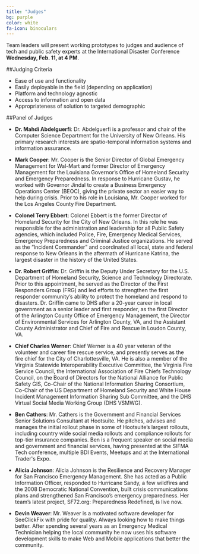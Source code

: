 ```yaml
---
title: "Judges"
bg: purple
color: white
fa-icon: binoculars
---
```

Team leaders will present working prototypes to judges and audience of tech and public safety experts at the International Disaster Conference **Wednesday, Feb. 11, at 4 PM**.

##Judging Criteria

- Ease of use and functionality
- Easily deployable in the field (depending on application)
- Platform and technology agnostic
- Access to information and open data
- Appropriateness of solution to targeted demographic 


##Panel of Judges
- **Dr. Mahdi Abdelguerfi**: Dr. Abdelguerfi is a professor and chair of the Computer Science Department for the University of New Orleans. His primary research interests are spatio-temporal information systems and information assurance.

- **Mark Cooper**: Mr. Cooper is the Senior Director of Global Emergency Management for Wal-Mart and former Director of Emergency Management for the Louisiana Governor’s Office of Homeland Security and Emergency Preparedness. In response to Hurricane Gustav, he worked with Governor Jindal to create a Business Emergency Operations Center (BEOC), giving the private sector an easier way to help during crisis. Prior to his role in Louisiana, Mr. Cooper worked for the Los Angeles County Fire Department.

- **Colonel Terry Ebbert**: Colonel Ebbert is the former Director of Homeland Security for the City of New Orleans. In this role he was responsible for the administration and leadership for all Public Safety agencies, which included Police, Fire, Emergency Medical Services, Emergency Preparedness and Criminal Justice organizations.  He served as the “Incident Commander” and coordinated all local, state and federal response to New Orleans in the aftermath of Hurricane Katrina, the largest disaster in the history of the United States.

- **Dr. Robert Griffin**: Dr. Griffin is the Deputy Under Secretary for the U.S. Department of Homeland Security, Science and Technology Directorate. Prior to this appointment, he served as the Director of the First Responders Group (FRG) and led efforts to strengthen the first responder community’s ability to protect the homeland and respond to disasters. Dr. Griffin came to DHS after a 20-year career in local government as a senior leader and first responder, as the first Director of the Arlington County Office of Emergency Management, the Director of Environmental Services for Arlington County, VA, and the Assistant County Administrator and Chief of Fire and Rescue in Loudon County, VA.

- **Chief Charles Werner**: Chief Werner is a 40 year veteran of the volunteer and career fire rescue service, and presently serves as the fire chief for the City of Charlottesville, VA. He is also a member of the Virginia Statewide Interoperability Executive Committee, the Virginia Fire Service Council, the International Association of Fire Chiefs Technology Council, on the Board of Directors for the National Alliance for Public Safety GIS, Co-Chair of the National Information Sharing Consortium, Co-Chair of the US Department of Homeland Security and White House Incident Management Information Sharing Sub Committee, and the DHS Virtual Social Media Working Group (DHS VSMWG). 

- **Ben Cathers**: Mr. Cathers is the Government and Financial Services Senior Solutions Consultant at Hootsuite. He pitches, advises and manages the initial rollout phase in some of Hootsuite’s largest rollouts, including country wide social media rollouts and compliance rollouts for top-tier insurance companies. Ben is a frequent speaker on social media and government and financial services, having presented at the SIFMA Tech conference, multiple BDI Events, Meetups and at the International Trader's Expo.

- **Alicia Johnson**: Alicia Johnson is the Resilience and Recovery Manager for San Francisco Emergency Management. She has acted as a Public Information Officer, responded to Hurricane Sandy, a few wildfires and the 2008 Democratic National Convention, built crisis communications plans and strengthened San Francisco’s emergency preparedness. Her team’s latest project, SF72.org: Preparedness Redefined, is live now.

- **Devin Weaver**: Mr. Weaver is a motivated software developer for SeeClickFix with pride for quality. Always looking how to make things better. After spending several years as an Emergency Medical Technician helping the local community he now uses his software development skills to make Web and Mobile applications that better the community.
